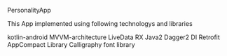 PersonalityApp

This App implemented using following technologys and libraries

kotlin-android
MVVM-architecture
LiveData
RX Java2
Dagger2 DI
Retrofit
AppCompact Library
Calligraphy font library
